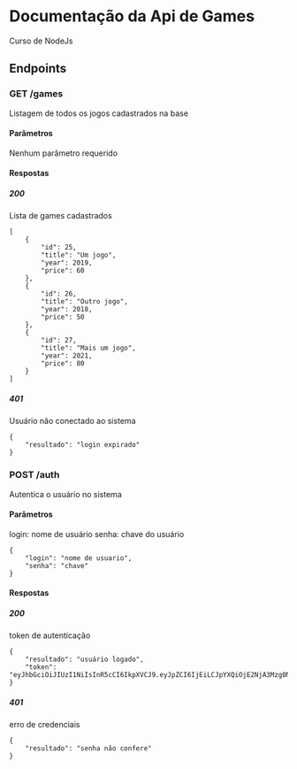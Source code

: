 # Documentação da Api de Games
Curso de NodeJs
## Endpoints
### GET /games
Listagem de todos os jogos cadastrados na base
#### Parâmetros
Nenhum parâmetro requerido
#### Respostas
##### 200
Lista de games cadastrados
```
[
    {
        "id": 25,
        "title": "Um jogo",
        "year": 2019,
        "price": 60
    },
    {
        "id": 26,
        "title": "Outro jogo",
        "year": 2018,
        "price": 50
    },
    {
        "id": 27,
        "title": "Mais um jogo",
        "year": 2021,
        "price": 80
    }
]
```
##### 401
Usuário não conectado ao sistema

```
{
    "resultado": "login expirado"
}
```

### POST /auth
Autentica o usuário no sistema
#### Parâmetros
login: nome de usuário
senha: chave do usuário
```
{
    "login": "nome de usuario",
    "senha": "chave"
}
```
#### Respostas
##### 200
token de autenticação
```
{
    "resultado": "usuário logado",
    "token": "eyJhbGciOiJIUzI1NiIsInR5cCI6IkpXVCJ9.eyJpZCI6IjEiLCJpYXQiOjE2NjA3Mzg0NjAsImV4cCI6MTY2MDczOTA2MH0.8Uz0mKtYm19jGJYk510bQaRg302yksuzafBBJgOUj54"
}
```
##### 401
erro de credenciais

```
{
    "resultado": "senha não confere"
}
```
